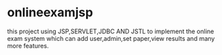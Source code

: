 # onlineexamjsp
this project using JSP,SERVLET,JDBC AND JSTL to implement the online exam system which can add user,admin,set paper,view results and many more features.
